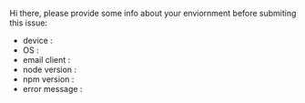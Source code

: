 Hi there, please provide some info about your enviornment before submiting this issue:
- device        :
- OS            :
- email client  :
- node version  :
- npm version   :
- error message :
